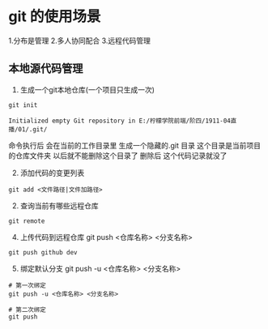  # git 的使用场景
1.分布是管理
2.多人协同配合
3.远程代码管理

## 本地源代码管理
1. 生成一个git本地仓库(一个项目只生成一次)
```shell
git init 

Initialized empty Git repository in E:/柠檬学院前端/阶四/1911-04直播/01/.git/
```

命令执行后 会在当前的工作目录里 生成一个隐藏的.git 目录  这个目录是当前项目的仓库文件夹 以后就不能删除这个目录了 删除后  这个代码记录就没了

2. 添加代码的变更列表
```shell
git add <文件路径|文件加路径>
```



2. 查询当前有哪些远程仓库
```shell
git remote 
```


4. 上传代码到远程仓库
git push <仓库名称> <分支名称>
```shell
git push github dev 
```

5. 绑定默认分支
git push -u <仓库名称> <分支名称>
```shell
# 第一次绑定
git push -u <仓库名称> <分支名称>

# 第二次绑定
git push 
```
